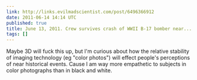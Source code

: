 ```yaml
---
link: http://links.evilmadscientist.com/post/6496366912
date: 2011-06-14 14:14 UTC
published: true
title: June 13, 2011. Crew survives crash of WWII B-17 bomber near...
tags: []
---
```


Maybe 3D  will fuck this up, but I'm curious about how the relative stability of imaging technology (eg "color photos") will effect people's perceptions of near historical events. Cause I am way more empathetic to subjects in color photographs than in black and white.
